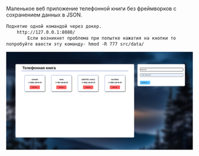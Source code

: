 Маленькое веб приложение телефонной книги без фреймворков с сохранением данных в JSON.

    Поднятие одной командой через докер.
        http://127.0.0.1:8080/
            Если возникнет проблема при попытке нажатия на кнопки то попробуйте ввести эту команду- hmod -R 777 src/data/



<p align="center">
 <img width="900px" src="src/assets/example.png" alt="qr"/>
</p>

